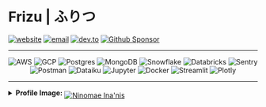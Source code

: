 <h1>Frizu | ふりつ</h1>
<a href="https://kaidenfrizu.github.io/"><img alt="website" src="https://img.shields.io/badge/Website-222222?logo=github"></a>
<a href="mailto:frizu.primary834@passmail.net"><img alt="email" src="https://img.shields.io/badge/Email-6D4AFF?logo=protonmail&logoColor=EEEFEE"></a>
<a href="https://dev.to/kaidenfrizu"><img alt="dev.to" src="https://img.shields.io/badge/Dev.to-0A0A0A?logo=devdotto&logoColor=white&color=333333"></a>
<a href="https://github.com/sponsors/KaidenFrizu"><img alt="Github Sponsor" src="https://img.shields.io/badge/Sponsor-EA4AAA?logo=githubsponsors&logoColor=EEEFEE"></a>

---

<center>

![AWS](https://img.shields.io/badge/AWS-232F3E?style=flat-square&logo=amazonwebservices&logoColor=white)
![GCP](https://img.shields.io/badge/GCP-4285F4?style=flat-square&logo=googlecloud&logoColor=white)
![Postgres](https://img.shields.io/badge/Postgres-4169E1?style=flat-square&logo=postgresql&logoColor=white)
![MongoDB](https://img.shields.io/badge/MongoDB-47A248?style=flat-square&logo=mongodb&logoColor=white)
![Snowflake](https://img.shields.io/badge/Snowflake-29B5E8?style=flat-square&logo=snowflake&logoColor=white)
![Databricks](https://img.shields.io/badge/Databricks-FF3621?style=flat-square&logo=databricks&logoColor=white)
![Sentry](https://img.shields.io/badge/Sentry-362D59?style=flat-square&logo=sentry&logoColor=white)
![Postman](https://img.shields.io/badge/Postman-FF6C37?style=flat-square&logo=postman&logoColor=white)
![Dataiku](https://img.shields.io/badge/Dataiku-2AB1AC?style=flat-square&logo=dataiku&logoColor=white)
![Jupyter](https://img.shields.io/badge/Jupyter-F37626?style=flat-square&logo=jupyter&logoColor=white)
![Docker](https://img.shields.io/badge/Docker-2496ED?style=flat-square&logo=docker&logoColor=white)
![Streamlit](https://img.shields.io/badge/Streamlit-FF4B4B?style=flat-square&logo=streamlit&logoColor=white)
![Plotly](https://img.shields.io/badge/Plotly-3F4F75?style=flat-square&logo=plotly&logoColor=white)

</center>

---

<details>
<summary><b>Profile Image:</b> <a href="https://x.com/ninomaeinanis"><img alt="Ninomae Ina'nis" src="https://img.shields.io/badge/Ninomae_Ina'nis-000000?logo=x" style="position:relative;top:5px"></a></summary>
<a href="https://x.com/ninomaeinanis/status/1386443380557705219"><img alt="Inart Link to X" src="img/Inart.png" style="width:50%; height:auto;"></a>
</details>
